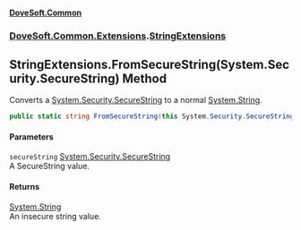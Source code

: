 #### [DoveSoft.Common](./index.md 'index')
### [DoveSoft.Common.Extensions](./DoveSoft-Common-Extensions.md 'DoveSoft.Common.Extensions').[StringExtensions](./DoveSoft-Common-Extensions-StringExtensions.md 'DoveSoft.Common.Extensions.StringExtensions')
## StringExtensions.FromSecureString(System.Security.SecureString) Method
Converts a [System.Security.SecureString](https://docs.microsoft.com/en-us/dotnet/api/System.Security.SecureString 'System.Security.SecureString') to a normal [System.String](https://docs.microsoft.com/en-us/dotnet/api/System.String 'System.String').  
```csharp
public static string FromSecureString(this System.Security.SecureString secureString);
```
#### Parameters
<a name='DoveSoft-Common-Extensions-StringExtensions-FromSecureString(System-Security-SecureString)-secureString'></a>
`secureString` [System.Security.SecureString](https://docs.microsoft.com/en-us/dotnet/api/System.Security.SecureString 'System.Security.SecureString')  
A SecureString value.  
  
#### Returns
[System.String](https://docs.microsoft.com/en-us/dotnet/api/System.String 'System.String')  
An insecure string value.  
